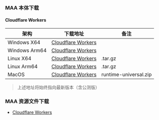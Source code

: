 ### MAA  本体下载

#### Cloudflare Workers
|架构|下载地址|备注|
|---|---|---|
|Windows X64|[Cloudflare Workers](https://maa.mmirror.top?arch=win-x64)| 
|Windows Arm64|[Cloudflare Workers](https://maa.mmirror.top?arch=win-arm64)|
|Linux X64|[Cloudflare Workers](https://maa.mmirror.top?arch=linux-x86_64)|.tar.gz
|Linux Arm64|[Cloudflare Workers](https://maa.mmirror.top?arch=linux-aarch64)|.tar.gz
|MacOS|[Cloudflare Workers](https://maa.mmirror.top?arch=macos)|runtime-universal.zip
>上述地址将始终指向最新版本（含公测版）

### MAA 资源文件下载
- [Cloudflare Workers](https://res.maa.mmirror.top)